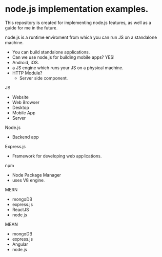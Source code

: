 # node.js implementation examples.

This repository is created for implementing node.js features, as well as a guide for me in the future.

node.js is a runtime enviroment from which you can run JS on a standalone machine.
 - You can build standalone applications.
 - Can we use node.js for building mobile apps? YES!
  - Android, iOS.
 - a JS engine which runs your JS on a physical machine.
 - HTTP Module?
   - Server side component.

JS
 - Website
 - Web Browser
 - Desktop
 - Mobile App
 - Server

Node.js
 - Backend app

Express.js
 - Framework for developing web applications.

npm
 - Node Package Manager
 - uses V8 engine.

MERN
 - mongoDB
 - express.js
 - ReactJS
 - node.js

MEAN
 - mongoDB
 - express.js
 - Angular
 - node.js